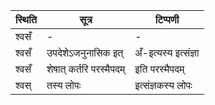 | स्थिति | सूत्र | टिप्पणी |
| ----- | ------- | ------ |
| श्वसँ | - | - |
| श्वसँ | उपदेशेऽजनुनासिक इत् | अँ-इत्यस्य इत्संज्ञा |
| श्वसँ | शेषात् कर्तरि परस्मैपदम् | इति परस्मैपदम् |
| श्वस् | तस्य लोपः | इत्संज्ञकस्य लोपः |
